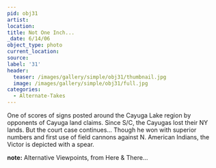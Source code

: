 ```yaml
---
pid: obj31
artist:
location:
title: Not One Inch...
_date: 6/14/06
object_type: photo
current_location:
source:
label: '31'
header:
  teaser: /images/gallery/simple/obj31/thumbnail.jpg
  image: /images/gallery/simple/obj31/full.jpg
categories:
  - Alternate-Takes
---
```

One of scores of signs posted around the Cayuga Lake region by opponents of Cayuga land claims. Since S/C, the Cayugas lost their NY lands. But the court case continues... Though he won with superior numbers and first use of field cannons against N. American Indians, the Victor is depicted with a spear.

**note:**
Alternative Viewpoints, from Here & There...
